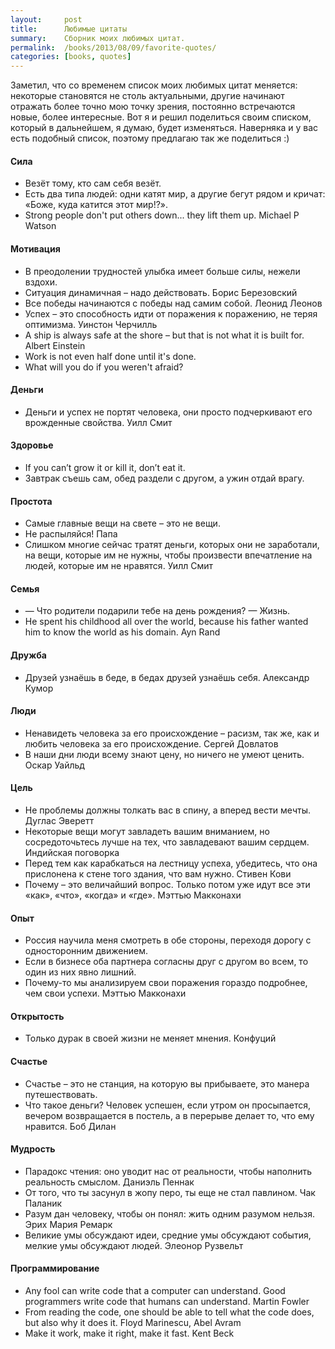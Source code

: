 ```yaml
---
layout:     post
title:      Любимые цитаты
summary:    Сборник моих любимых цитат.
permalink:  /books/2013/08/09/favorite-quotes/
categories: [books, quotes]
---
```


Заметил, что со временем список моих любимых цитат меняется: некоторые становятся не столь актуальными, другие начинают отражать более точно мою точку зрения, постоянно встречаются новые, более интересные. Вот я и решил поделиться своим списком, который в дальнейшем, я думаю, будет изменяться. Наверняка и у вас есть подобный список, поэтому предлагаю так же поделиться :)

#### Сила

- Везёт тому, кто сам себя везёт.
- Есть два типа людей: одни катят мир, а другие бегут рядом и кричат: «Боже, куда катится этот мир!?».
- Strong people don't put others down... they lift them up. Michael P Watson

#### Мотивация

- В преодолении трудностей улыбка имеет больше силы, нежели вздохи.
- Ситуация динамичная – надо действовать. Борис Березовский
- Все победы начинаются с победы над самим собой. Леонид Леонов
- Успех – это способность идти от поражения к поражению, не теряя оптимизма. Уинстон Черчилль
- A ship is always safe at the shore – but that is not what it is built for. Albert Einstein
- Work is not even half done until it's done.
- What will you do if you weren't afraid?

#### Деньги

- Деньги и успех не портят человека, они просто подчеркивают его врожденные свойства. Уилл Смит

#### Здоровье

- If you can’t grow it or kill it, don’t eat it.
- Завтрак съешь сам, обед раздели с другом, а ужин отдай врагу.

#### Простота

- Самые главные вещи на свете – это не вещи.
- Не распыляйся! Папа
- Слишком многие сейчас тратят деньги, которых они не заработали, на вещи, которые им не нужны, чтобы произвести впечатление на людей, которые им не нравятся. Уилл Смит

#### Семья

- — Что родители подарили тебе на день рождения? — Жизнь.
- He spent his childhood all over the world, because his father wanted him to know the world as his domain. Ayn Rand

#### Дружба

- Друзей узнаёшь в беде, в бедах друзей узнаёшь себя. Александр Кумор

#### Люди

- Ненавидеть человека за его происхождение – расизм, так же, как и любить человека за его происхождение. Сергей Довлатов
- В наши дни люди всему знают цену, но ничего не умеют ценить. Оскар Уайльд

#### Цель

- Не проблемы должны толкать вас в спину, а вперед вести мечты. Дуглас Эверетт
- Некоторые вещи могут завладеть вашим вниманием, но сосредоточьтесь лучше на тех, что завладевают вашим сердцем. Индийская поговорка
- Перед тем как карабкаться на лестницу успеха, убедитесь, что она прислонена к стене того здания, что вам нужно. Стивен Кови
- Почему – это величайший вопрос. Только потом уже идут все эти «как», «что», «когда» и «где». Мэттью Макконахи

#### Опыт

- Россия научила меня смотреть в обе стороны, переходя дорогу с односторонним движением.
- Если в бизнесе оба партнера согласны друг с другом во всем, то один из них явно лишний.
- Почему-то мы анализируем свои поражения гораздо подробнее, чем свои успехи. Мэттью Макконахи

#### Открытость

- Только дурак в своей жизни не меняет мнения. Конфуций

#### Счастье

- Счастье – это не станция, на которую вы прибываете, это манера путешествовать.
- Что такое деньги? Человек успешен, если утром он просыпается, вечером возвращается в постель, а в перерыве делает то, что ему нравится. Боб Дилан

#### Мудрость

- Парадокс чтения: оно уводит нас от реальности, чтобы наполнить реальность смыслом. Даниэль Пеннак
- От того, что ты засунул в жопу перо, ты еще не стал павлином. Чак Паланик
- Разум дан человеку, чтобы он понял: жить одним разумом нельзя. Эрих Мария Ремарк
- Великие умы обсуждают идеи, средние умы обсуждают события, мелкие умы обсуждают людей. Элеонор Рузвельт

#### Программирование

- Any fool can write code that a computer can understand. Good programmers write code that humans can understand. Martin Fowler
- From reading the code, one should be able to tell what the code does, but also why it does it. Floyd Marinescu, Abel Avram
- Make it work, make it right, make it fast. Kent Beck
